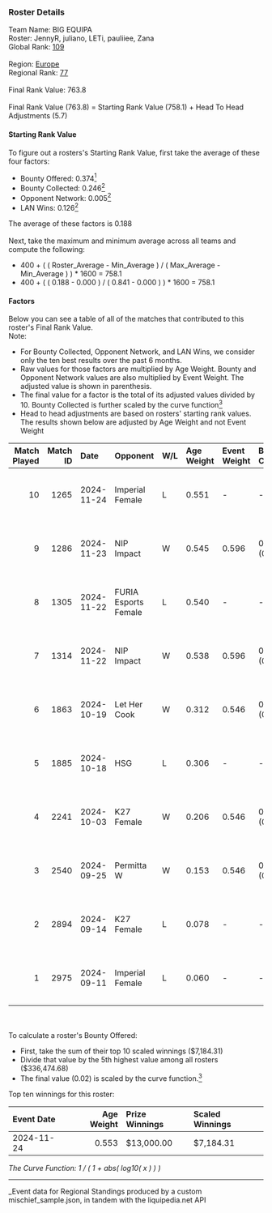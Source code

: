 ### Roster Details<br />
Team Name: BIG EQUIPA<br />
Roster: JennyR, juliano, LETi, pauliiee, Zana<br />
Global Rank: [109](../../standings_global_2025_03_01.md)<br />
<br />
Region: [Europe]( ../../standings_europe_2025_03_01.md)<br />
Regional Rank: [77]( ../../standings_europe_2025_03_01.md)<br />
<br />
Final Rank Value:  763.8<br />
<br />
Final Rank Value (763.8) = Starting Rank Value (758.1) + Head To Head Adjustments (5.7)<br />

#### Starting Rank Value<br />
To figure out a rosters's Starting Rank Value, first take the average of these four factors:<br />
- Bounty Offered: 0.374[<sup>1</sup>](#table2)
- Bounty Collected: 0.246[<sup>2</sup>](#table1)
- Opponent Network: 0.005[<sup>2</sup>](#table1)
- LAN Wins: 0.126[<sup>2</sup>](#table1)

The average of these factors is 0.188<br />
<br />
Next, take the maximum and minimum average across all teams and compute the following:<br />
- 400 + ( ( Roster_Average - Min_Average ) / ( Max_Average - Min_Average ) ) * 1600 = 758.1
- 400 + ( ( 0.188 - 0.000 ) / ( 0.841 - 0.000 ) ) * 1600 = 758.1


#### Factors<br />
Below you can see a table of all of the matches that contributed to this roster's Final Rank Value.<br />
Note:<br />

- For Bounty Collected, Opponent Network, and LAN Wins, we consider only the ten best results over the past 6 months.
- Raw values for those factors are multiplied by Age Weight. Bounty and Opponent Network values are also multiplied by Event Weight. The adjusted value is shown in parenthesis.
- The final value for a factor is the total of its adjusted values divided by 10. Bounty Collected is further scaled by the curve function[<sup>3</sup>](#curveFunction)
- Head to head adjustments are based on rosters' starting rank values. The results shown below are adjusted by Age Weight and not Event Weight
<span id="table1"></span><br />


| Match Played | Match ID | Date       | Opponent             | W/L | Age Weight | Event Weight | Bounty Collected | Opponent Network | LAN Wins  | H2H Adj. | Roster                                |
| -: | -: | :- | :- | :- | :- | :- | :- | :- | :- | -: | :- |
|           10 |     1265 | 2024-11-24 | Imperial Female      | L   | 0.551      | -            | -                | -                | -         |    -3.56 | JennyR, juliano, LETi, pauliiee, Zana |
|            9 |     1286 | 2024-11-23 | NIP Impact           | W   | 0.545      | 0.596        | 0.011 (0.004)    | 0.060 (0.019)    | 1 (0.545) |     7.01 | JennyR, juliano, LETi, pauliiee, Zana |
|            8 |     1305 | 2024-11-22 | FURIA Esports Female | L   | 0.540      | -            | -                | -                | -         |    -3.59 | JennyR, juliano, LETi, pauliiee, Zana |
|            7 |     1314 | 2024-11-22 | NIP Impact           | W   | 0.538      | 0.596        | 0.011 (0.004)    | 0.060 (0.019)    | 1 (0.538) |     6.98 | JennyR, juliano, LETi, pauliiee, Zana |
|            6 |     1863 | 2024-10-19 | Let Her Cook         | W   | 0.312      | 0.546        | 0.002 (0.000)    | 0.031 (0.005)    | 0 (0.000) |     3.29 | JennyR, juliano, LETi, pauliiee, Zana |
|            5 |     1885 | 2024-10-18 | HSG                  | L   | 0.306      | -            | -                | -                | -         |    -6.44 | JennyR, juliano, LETi, pauliiee, Zana |
|            4 |     2241 | 2024-10-03 | K27 Female           | W   | 0.206      | 0.546        | 0.007 (0.001)    | 0.052 (0.006)    | 0 (0.000) |     2.44 | JennyR, juliano, LETi, pauliiee, Zana |
|            3 |     2540 | 2024-09-25 | Permitta W           | W   | 0.153      | 0.546        | 0.003 (0.000)    | 0.042 (0.003)    | 0 (0.000) |     1.53 | JennyR, juliano, LETi, pauliiee, Zana |
|            2 |     2894 | 2024-09-14 | K27 Female           | L   | 0.078      | -            | -                | -                | -         |    -1.54 | JennyR, juliano, LETi, pauliiee, Zana |
|            1 |     2975 | 2024-09-11 | Imperial Female      | L   | 0.060      | -            | -                | -                | -         |    -0.39 | JennyR, juliano, LETi, pauliiee, Zana |

<br />
<span id="table2"></span><br />
To calculate a roster's Bounty Offered:<br />

- First, take the sum of their top 10 scaled winnings ($7,184.31)
- Divide that value by the 5th highest value among all rosters ($336,474.68)
- The final value (0.02) is scaled by the curve function.[<sup>3</sup>](#curveFunction)

Top ten winnings for this roster:<br />

| Event Date | Age Weight | Prize Winnings | Scaled Winnings |
| :- | -: | :- | :- |
| 2024-11-24 |      0.553 | $13,000.00     | $7,184.31       |


<span id="curveFunction"></span>_The Curve Function: 1 / ( 1 + abs( log10( x ) ) )_<br />

---
_Event data for Regional Standings produced by a custom mischief_sample.json, in tandem with the liquipedia.net API<br />
